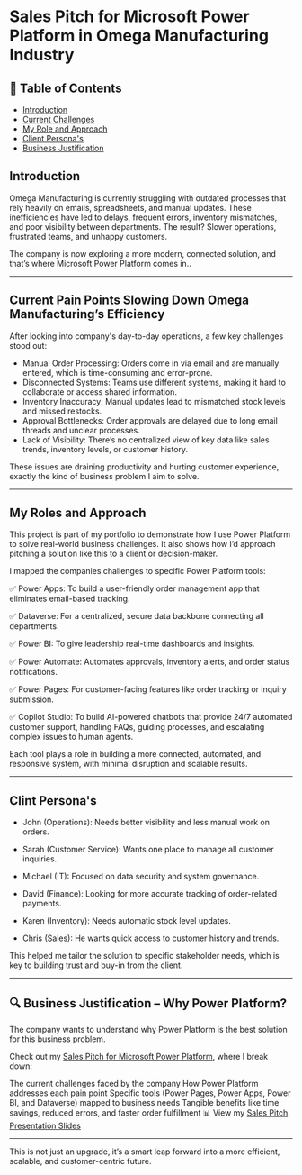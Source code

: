 # Sales Pitch for Microsoft Power Platform in Omega Manufacturing Industry

## 📑 Table of Contents

- [Introduction](#introduction)
- [Current Challenges](##current-pain-points-slowing-down-omega-manufacturing's-efficiency)
- [My Role and Approach](##my-role-and-approach)
- [Client Persona's](##client-persona's)
- [Business Justification](##business-justification--why-power-platform)


## Introduction 

Omega Manufacturing is currently struggling with outdated processes that rely heavily on emails, spreadsheets, and manual updates. These inefficiencies have led to delays, frequent errors, inventory mismatches, and poor visibility between departments. The result? Slower operations, frustrated teams, and unhappy customers.

The company is now exploring a more modern, connected solution, and that’s where Microsoft Power Platform comes in..

---

## Current Pain Points Slowing Down Omega Manufacturing’s Efficiency

After looking into company's day-to-day operations, a few key challenges stood out:

- Manual Order Processing: Orders come in via email and are manually entered, which is time-consuming and error-prone.
- Disconnected Systems: Teams use different systems, making it hard to collaborate or access shared information.  
- Inventory Inaccuracy: Manual updates lead to mismatched stock levels and missed restocks.
- Approval Bottlenecks: Order approvals are delayed due to long email threads and unclear processes.
- Lack of Visibility: There’s no centralized view of key data like sales trends, inventory levels, or customer history.

These issues are draining productivity and hurting customer experience, exactly the kind of business problem I aim to solve.

---

## My Roles and Approach 

This project is part of my portfolio to demonstrate how I use Power Platform to solve real-world business challenges. It also shows how I’d approach pitching a solution like this to a client or decision-maker.

I mapped the companies challenges to specific Power Platform tools:

✅ Power Apps: To build a user-friendly order management app that eliminates email-based tracking.

✅ Dataverse: For a centralized, secure data backbone connecting all departments.

✅ Power BI: To give leadership real-time dashboards and insights.

✅ Power Automate: Automates approvals, inventory alerts, and order status notifications.  

✅ Power Pages: For customer-facing features like order tracking or inquiry submission.

✅ Copilot Studio: To build AI-powered chatbots that provide 24/7 automated customer support, handling FAQs, guiding processes, and escalating complex issues to human agents.

Each tool plays a role in building a more connected, automated, and responsive system, with minimal disruption and scalable results.

---

## Clint Persona's

- John (Operations): Needs better visibility and less manual work on orders.

- Sarah (Customer Service): Wants one place to manage all customer inquiries.

- Michael (IT): Focused on data security and system governance.

- David (Finance): Looking for more accurate tracking of order-related payments.

- Karen (Inventory): Needs automatic stock level updates.

- Chris (Sales): He wants quick access to customer history and trends.

This helped me tailor the solution to specific stakeholder needs, which is key to building trust and buy-in from the client.

---

## 🔍 Business Justification – Why Power Platform?
The company wants to understand why Power Platform is the best solution for this business problem.

Check out my [Sales Pitch for Microsoft Power Platform](https://github.com/Ayanfe401/Business-Efficiency-and-Digital-Transformation-with-Microsoft-Power-Platform/blob/main/Sales%20Pitch.md), where I break down:

The current challenges faced by the company
How Power Platform addresses each pain point
Specific tools (Power Pages, Power Apps, Power BI, and Dataverse) mapped to business needs
Tangible benefits like time savings, reduced errors, and faster order fulfillment
📊 View my [Sales Pitch Presentation Slides](https://1drv.ms/p/c/03cfc99376a3ee7d/EUa8Ny6xH4JPhC6wXhIKDF4BhzV5m7QF8tQIru6z44R5DQ)

---


This is not just an upgrade, it’s a smart leap forward into a more efficient, scalable, and customer-centric future.

